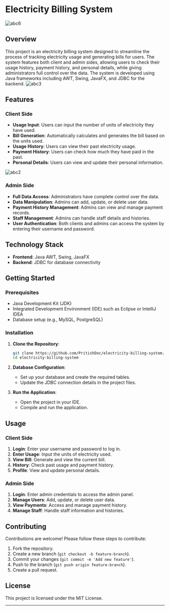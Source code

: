 
# Electricity Billing System
![abc6](https://github.com/PritishDoc/Electricity-Billing-App/assets/141579651/72e72c93-a409-4d2e-ba44-cda5f15b1b7a)
## Overview
This project is an electricity billing system designed to streamline the process of tracking electricity usage and generating bills for users. The system features both client and admin sides, allowing users to check their usage history, payment history, and personal details, while giving administrators full control over the data. The system is developed using Java frameworks including AWT, Swing, JavaFX, and JDBC for the backend.
![abc3](https://github.com/PritishDoc/Electricity-Billing-App/assets/141579651/ef626f88-d57b-458a-80c2-4f52e32bf9f0)
## Features

### Client Side
- **Usage Input**: Users can input the number of units of electricity they have used.
- **Bill Generation**: Automatically calculates and generates the bill based on the units used.
- **Usage History**: Users can view their past electricity usage.
- **Payment History**: Users can check how much they have paid in the past.
- **Personal Details**: Users can view and update their personal information.
  
![abc2](https://github.com/PritishDoc/Electricity-Billing-App/assets/141579651/3c7a0bd9-6920-4274-bc41-c43f9b2b1cc5)

### Admin Side
- **Full Data Access**: Administrators have complete control over the data.
- **Data Manipulation**: Admins can add, update, or delete user data.
- **Payment History Management**: Admins can view and manage payment records.
- **Staff Management**: Admins can handle staff details and histories.
- **User Authentication**: Both clients and admins can access the system by entering their username and password.

## Technology Stack

- **Frontend**: Java AWT, Swing, JavaFX
- **Backend**: JDBC for database connectivity

## Getting Started

### Prerequisites
- Java Development Kit (JDK)
- Integrated Development Environment (IDE) such as Eclipse or IntelliJ IDEA
- Database setup (e.g., MySQL, PostgreSQL)

### Installation

1. **Clone the Repository**:
    ```bash
    git clone https://github.com/PritishDoc/electricity-billing-system.git
    cd electricity-billing-system
    ```

2. **Database Configuration**:
    - Set up your database and create the required tables.
    - Update the JDBC connection details in the project files.

3. **Run the Application**:
    - Open the project in your IDE.
    - Compile and run the application.

## Usage

### Client Side
1. **Login**: Enter your username and password to log in.
2. **Enter Usage**: Input the units of electricity used.
3. **View Bill**: Generate and view the current bill.
4. **History**: Check past usage and payment history.
5. **Profile**: View and update personal details.

### Admin Side
1. **Login**: Enter admin credentials to access the admin panel.
2. **Manage Users**: Add, update, or delete user data.
3. **View Payments**: Access and manage payment history.
4. **Manage Staff**: Handle staff information and histories.

## Contributing

Contributions are welcome! Please follow these steps to contribute:

1. Fork the repository.
2. Create a new branch (`git checkout -b feature-branch`).
3. Commit your changes (`git commit -m 'Add new feature'`).
4. Push to the branch (`git push origin feature-branch`).
5. Create a pull request.

## License

This project is licensed under the MIT License.

---

